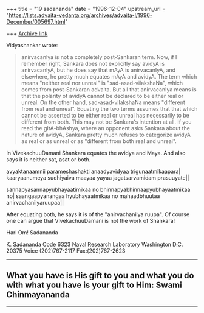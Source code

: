 +++
title = "19 sadananda"
date = "1996-12-04"
upstream_url = "https://lists.advaita-vedanta.org/archives/advaita-l/1996-December/005697.html"

+++
[Archive link](https://lists.advaita-vedanta.org/archives/advaita-l/1996-December/005697.html)

Vidyashankar wrote:

>anirvacanIya is not a completely post-Sankaran term. Now, if I remember
>right, Sankara does not explicitly say avidyA is anirvacanIyA, but he does
>say that mAyA is anirvacanIyA, and elsewhere, he pretty much equates mAyA
>and avidyA. The term which means "neither real nor unreal" is
>"sad-asad-vilakshaNa", which comes from post-Sankaran advaita. But all
>that anirvacanIya means is that the polarity of avidyA cannot be declared
>to be either real or unreal. On the other hand, sad-asad-vilakshaNa means
>"different from real and unreal". Equating the two terms assumes that that
>which cannot be asserted to be either real or unreal has necessarily to be
>different from both. This may not be Sankara's intention at all. If you
>read the gItA-bhAshya, where an opponent asks Sankara about the nature of
>avidyA, Sankara pretty much refuses to categorize avidyA as real or as
>unreal or as "different from both real and unreal".


In VivekachuuDamani Shankara equates the avidya and Maya. And also says it
is neither sat, asat or both.


 avyaktanaamnii parameshashakti
 anaadyavidyaa trigunaatmikaapara|
 kaaryaanumeya sudhiyaiva maayaa
 yayaa jagatsarvamidam prasuuyate||

 sannapyasannapyubhayaatimikaa no
 bhinnapyabhinnaapyubhayaatmikaa no|
 saangaapyanangaa hyubhayaatmikaa no
 mahaadbhuutaa anirvachaniiyaruupaa||

After equating both, he says it is of the "anirvachaniiya ruupa".  Of
course one can argue that VivekachuuDamani is not the work of Shankara!

Hari Om!
Sadananda


K. Sadananda
Code 6323
Naval Research Laboratory
Washington D.C. 20375
Voice (202)767-2117
Fax:(202)767-2623

______________________________________________________________________________
What you have is His gift to you and what you do with what you have is your
gift to Him: Swami Chinmayananda
----------------------------------------------------------------------------
---

